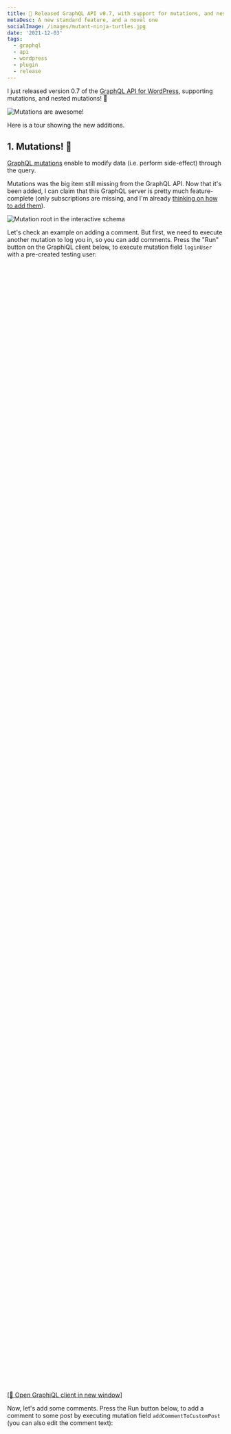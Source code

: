 ```yaml
---
title: 🎉 Released GraphQL API v0.7, with support for mutations, and nested mutations!
metaDesc: A new standard feature, and a novel one
socialImage: /images/mutant-ninja-turtles.jpg
date: '2021-12-03'
tags:
  - graphql
  - api
  - wordpress
  - plugin
  - release
---
```


I just released version 0.7 of the [GraphQL API for WordPress](https://github.com/GraphQLAPI/graphql-api-for-wp), supporting mutations, and nested mutations! 🎉

![Mutations are awesome!](/images/finally-got-mutations.jpg)

Here is a tour showing the new additions.

## 1. Mutations! 🚀

[GraphQL mutations](https://graphql.org/learn/queries/#mutations) enable to modify data (i.e. perform side-effect) through the query.

Mutations was the big item still missing from the GraphQL API. Now that it's been added, I can claim that this GraphQL server is pretty much feature-complete (only subscriptions are missing, and I'm already [thinking on how to add them](https://github.com/GraphQLAPI/graphql-api-for-wp/issues/61)).

![Mutation root in the interactive schema](/images/graphql-schema-mutation-root.jpg "Mutation root in the interactive schema")

Let's check an example on adding a comment. But first, we need to execute another mutation to log you in, so you can add comments. Press the "Run" button on the GraphiQL client below, to execute mutation field `loginUser` with a pre-created testing user:  

<link href="https://unpkg.com/graphiql/graphiql.min.css" rel="stylesheet" />

<div id="graphiql-1st" style="height: 65vh; padding-top: 0; margin-top: 1rem;" class="video-player"></div>

[<a href="https://newapi.getpop.org/graphiql/?query=mutation%20LogUserIn%20%7B%0A%20%20loginUser(%0A%20%20%20%20usernameOrEmail%3A%22test%22%2C%0A%20%20%20%20password%3A%22pass%22%0A%20%20)%20%7B%0A%20%20%20%20id%0A%20%20%20%20name%0A%20%20%7D%0A%7D&operationName=LogUserIn" target="_blank">🔗 Open GraphiQL client in new window</a>]

Now, let's add some comments. Press the Run button below, to add a comment to some post by executing mutation field `addCommentToCustomPost` (you can also edit the comment text):

<div id="graphiql-2nd" style="height: 65vh; padding-top: 0; margin-top: 1rem;" class="video-player"></div>

[<a href="https://newapi.getpop.org/graphiql/?query=mutation%20AddCommentToPost%20%7B%0A%20%20addCommentToCustomPost(%0A%20%20%20%20customPostID%3A%201459%2C%0A%20%20%20%20comment%3A%20%22Adding%20a%20comment:%20bla%20bla%20bla%22%0A%20%20)%20%7B%0A%20%20%20%20id%0A%20%20%20%20content%0A%20%20%20%20date%0A%20%20%7D%0A%7D&operationName=AddCommentToPost" target="_blank">🔗 Open GraphiQL client in new window</a>]

---

In this first release, the plugin ships with the following mutations:

✅ `createPost`<br/>
✅ `updatePost`<br/>
✅ `setFeaturedImageforCustomPost`<br/>
✅ `removeFeaturedImageforCustomPost`<br/>
✅ `addCommentToCustomPost`<br/>
✅ `replyComment`<br/>
✅ `loginUser`<br/>
✅ `logoutUser`

## 2. Nested Mutations! 🚀🚀

Nested mutations is the ability to perform mutations on a type other than the root type in GraphQL.

They have been [requested for the GraphQL spec](https://github.com/graphql/graphql-spec/issues/252) but not yet approved (and may never will), hence GraphQL API adds support for them as an opt-in feature, via the [Nested Mutations](https://github.com/GraphQLAPI/graphql-api-for-wp/blob/master/docs/en/modules/nested-mutations.md) module.

Then, the plugin supports the 2 behaviors:

1. The standard GraphQL behavior (i.e. adding mutation fields to the root type), by default
2. Nested mutations, as an opt-in

For instance, the query from above can also be executed with the following query, in which we first retrieve the post via `Root.post`, and only then add a comment to it via `Post.addComment`:

<div id="graphiql-3rd" style="height: 65vh; padding-top: 0; margin-top: 1rem;" class="video-player"></div>

[<a href="https://newapi.getpop.org/graphiql/?mutation_scheme=nested&query=mutation%20AddComment%20%7B%0A%20%20post(id%3A%201459)%20%7B%0A%20%20addComment(%0A%20%20%20%20comment%3A%20%22Notice%20how%20field%20%60addCommentToCustomPost%60%20under%20the%20%60Root%60%20type%20is%20renamed%20as%20%60addComment%60%20under%20the%20%60Post%60%20type%3F%20The%20schema%20got%20neater!%22%0A%20%20)%20%7B%0A%20%20%20%20%20%20id%0A%20%20%20%20%20%20content%0A%20%20%20%20%20%20date%0A%20%20%20%20%7D%0A%20%20%7D%0A%7D&operationName=AddComment" target="_blank">🔗 Open GraphiQL client in new window</a>]

Mutations can also modify data on the result from another mutation. In the query below, we first obtain the post through `Root.post`, then execute mutation `Post.addComment` on it and obtain the created comment object, and finally execute mutation `Comment.reply` on it:

<div id="graphiql-4th" style="height: 65vh; padding-top: 0; margin-top: 1rem;" class="video-player"></div>

[<a href="https://newapi.getpop.org/graphiql/?mutation_scheme=nested&query=mutation%20AddCommentAndResponse%20%7B%0A%20%20post(id%3A1459)%20%7B%0A%20%20%20%20id%0A%20%20%20%20title%0A%20%20%20%20addComment(comment%3A%22Isn%27t%20this%20awesome%3F%22)%20%7B%0A%20%20%20%20%20%20id%0A%20%20%20%20%20%20date%0A%20%20%20%20%20%20content%0A%20%20%20%20%20%20reply(comment%3A%22I%20think%20so!%22)%20%7B%0A%20%20%20%20%20%20%20%20id%0A%20%20%20%20%20%20%20%20date%0A%20%20%20%20%20%20%20%20content%0A%20%20%20%20%20%20%7D%0A%20%20%20%20%7D%0A%20%20%7D%0A%7D&operationName=AddCommentAndResponse" target="_blank">🔗 Open GraphiQL client in new window</a>]

This is certainly useful! 😍 (The alternative method to produce this same behavior, in a single query, is via the `@export` directive... I'll compare both of them in an upcoming blog post).

---

In this first release, the plugin ships with the following mutations:

✅ `CustomPost.update`<br/>
✅ `CustomPost.setFeaturedImage`<br/>
✅ `CustomPost.removeFeaturedImage`<br/>
✅ `CustomPost.addComment`<br/>
✅ `Comment.reply`

### Standard or nested? Or both?

You may have a GraphQL API that is used by your own application, and is also publicly available for your clients. You may want to enable nested mutations but only for your own application, not for your clients because this is a non-standard feature.

Good news: you can.

I've added a "Mutation Scheme" section in the Schema Configuration, which is used to customize the schema for [Custom Endpoints](https://github.com/GraphQLAPI/graphql-api-for-wp/blob/master/docs/en/modules/custom-endpoints.md) and [Persisted Queries](https://github.com/GraphQLAPI/graphql-api-for-wp/blob/master/docs/en/modules/persisted-queries.md):

![Mutation scheme in the Schema configuration](/images/schema-configuration-mutation-scheme.jpg)

Hence, you can disable the nested mutations everywhere, but enable them just for a specific custom endpoint that only your application will use. 💪

### Removing redundant fields from the root type

With nested mutations, mutation fields may be added two times to the schema:

- once under the root type
- once under the specific type

For instance, these fields can be considered a "duplicate" of each other:

- `Root.updatePost`
- `Post.update`

The GraphQL API enables to keep both of them, or remove the ones from the root type, which are redundant.

Check-out the following 3 schemas:

1. [Standard behavior](https://newapi.getpop.org/graphql-interactive/):<br/>it uses types `QueryRoot` to handle queries and `MutationRoot` to handle queries
2. [Nested mutations keeping mutation fields duplicate](https://newapi.getpop.org/graphql-interactive/?mutation_scheme=nested):<br/>a single `Root` type handles queries and mutations, and redundant mutation fields in this type are kept
3. [Nested mutations removing redundant mutation fields from the root type](https://newapi.getpop.org/graphql-interactive/?mutation_scheme=lean_nested):<br/>same as above, but removing all redundant mutation fields from the `Root` type

✱ Btw1, these 3 schemas all use the same endpoint, but changing a URL param `?mutation_scheme` to values `standard`, `nested` and `lean_nested`. That's possible because the GraphQL server follows the [code-first approach](https://graphql-by-pop.com/docs/architecture/code-first.html). 🤟

✱ Btw2, these options can be selected on the "Mutation Scheme" section in the Schema configuration (shown above), hence you can also decide what behavior to apply for individual custom endpoints and persisted queries. 👏

---

Check out the [GraphQL API for WordPress](https://github.com/GraphQLAPI/graphql-api-for-wp), and download it from [here](https://github.com/GraphQLAPI/graphql-api-for-wp/releases/latest/download/graphql-api.zip).

Now it's time to start preparing for v0.8! 

<p><span style="font-size: 150px;">🙏</span></p>

<script
  crossorigin
  src="https://unpkg.com/react/umd/react.production.min.js"
></script>
<script
  crossorigin
  src="https://unpkg.com/react-dom/umd/react-dom.production.min.js"
></script>
<script
  crossorigin
  src="https://unpkg.com/graphiql/graphiql.min.js"
></script>
<script src="/js/graphql-endpoints.js" type="application/javascript"></script>

<script type="application/javascript">
  const graphQLFetcher = graphQLParams =>
    fetch(getGraphQLEndpointURL(graphQLParams), getGraphQLOptions(graphQLParams, 'include'))
      .then(response => response.json())
      .catch(() => response.text());

  ReactDOM.render(
    React.createElement(
      GraphiQL,
      {
        fetcher: graphQLFetcher,
        docExplorerOpen: false,
        response: GRAPHQL_RESPONSE_TEXT,
        query: 'mutation LogUserIn {\n  loginUser(\n    usernameOrEmail:"test",\n    password:"pass"\n  ) {\n    id\n    name\n  }\n}',
        variables: null,
        defaultVariableEditorOpen: false
      }
    ),
    document.getElementById('graphiql-1st'),
  );

  ReactDOM.render(
    React.createElement(
      GraphiQL,
      {
        fetcher: graphQLFetcher,
        docExplorerOpen: false,
        response: GRAPHQL_RESPONSE_TEXT,
        query: 'mutation AddComment {\n  addCommentToCustomPost(\n    customPostID: 1459,\n    comment: "Adding a comment: bla bla bla"\n  ) {\n    id\n    content\n    date\n  }\n}',
        variables: null,
        defaultVariableEditorOpen: false
      }
    ),
    document.getElementById('graphiql-2nd'),
  );

  const graphQLFetcher2 = graphQLParams =>
    fetch(getGraphQLEndpointURL(graphQLParams, 'mutation_scheme=nested'), getGraphQLOptions(graphQLParams, 'include'))
      .then(response => response.json())
      .catch(() => response.text());

  ReactDOM.render(
    React.createElement(
      GraphiQL,
      {
        fetcher: graphQLFetcher2,
        docExplorerOpen: true,
        response: GRAPHQL_RESPONSE_TEXT,
        query: 'mutation AddComment {\n  post(id: 1459) {\n  addComment(\n    comment: "Notice how field `addCommentToCustomPost` under the `Root` type is renamed as `addComment` under the `Post` type? The schema got neater!"\n  ) {\n      id\n      content\n      date\n    }\n  }\n}',
        variables: null,
        defaultVariableEditorOpen: false
      }
    ),
    document.getElementById('graphiql-3rd'),
  );

  ReactDOM.render(
    React.createElement(
      GraphiQL,
      {
        fetcher: graphQLFetcher2,
        docExplorerOpen: true,
        response: GRAPHQL_RESPONSE_TEXT,
        query: 'mutation AddCommentAndResponse {\n  post(id:1459) {\n    id\n    title\n    addComment(comment:"Isn\'t this awesome?") {\n      id\n      date\n      content\n      reply(comment:"I think so!") {\n        id\n        date\n        content\n      }\n    }\n  }\n}',
        variables: null,
        defaultVariableEditorOpen: false
      }
    ),
    document.getElementById('graphiql-4th'),
  );
</script>
